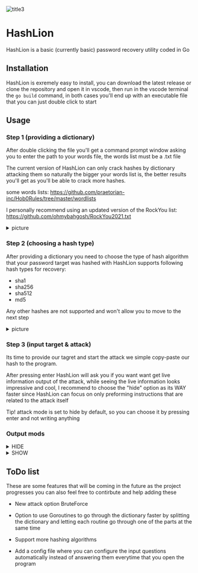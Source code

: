 ![title3](https://user-images.githubusercontent.com/24839815/130515256-f7fbebf9-f214-42f3-9cda-856458787f48.PNG)

# HashLion
HashLion is a basic (currently basic) password recovery utility coded in Go

## Installation
HashLion is exremely easy to install, you can download the latest release or clone the
repository and open it in vscode, then run in the vscode terminal the ```go build``` command, 
in both cases you'll end up with an executable file that you can just double click to start

## Usage
### Step 1 (providing a dictionary)
After double clicking the file you'll get a command prompt window asking you to enter
the path to your words file, the words list must be a .txt file

The current version of HashLion can only crack hashes by dictionary attacking
them so naturally the bigger your words list is, the better results you'll get
as you'll be able to crack more hashes.

some words lists:
https://github.com/praetorian-inc/Hob0Rules/tree/master/wordlists

I personally recommend using an updated version of the RockYou list:
https://github.com/ohmybahgosh/RockYou2021.txt

<details>
  <summary>picture</summary>
  
![step1](https://user-images.githubusercontent.com/24839815/130453626-92c4e318-3856-483e-a2d7-2f28a75e0074.PNG)
  
</details>
  
### Step 2 (choosing a hash type)
After providing a dictionary you need to choose the type
of hash algorithm that your password target was hashed with
HashLion supports following hash types for recovery:
- sha1
- sha256
- sha512
- md5

Any other hashes are not supported and won't allow you
to move to the next step

<details>
  <summary>picture</summary>
  
![Step2](https://user-images.githubusercontent.com/24839815/130454253-f255366b-7532-45fa-ab8d-6e538afef415.PNG)
  
</details>

### Step 3 (input target & attack)
Its time to provide our tagret and start the attack
we simple copy-paste our hash to the program.

After pressing enter HashLion will ask you if you want
want get live information output of the attack, while seeing
the live information looks impressive and cool, I recommend
to choose the "hide" option as its WAY faster since HashLion
can focus on only preforming instructions that are related to
the attack itself

Tip! attack mode is set to hide by default, so you can choose it by pressing enter and not writing anything

### Output mods
<details>
  <summary>HIDE</summary>

```
HIDE

Performs smallest amount of actions to go through the dictionary as
fast as possible, but provides a smaller amount of data about the attack
```
![Step5hide](https://user-images.githubusercontent.com/24839815/130457717-3437e007-00e3-4660-a49c-0ee9980e8cdd.PNG)

  </details>

<details>
  <summary>SHOW</summary>

```
SHOW

Provides live data about the attack, details every attempt and counts the
amount of attempts
```

![Step5](https://user-images.githubusercontent.com/24839815/130457573-8042ea5a-b481-453d-9f35-51e3f29b6b1a.PNG)

</details>

## ToDo list
These are some features that will be coming in the future as the project progresses
you can also feel free to contirbute and help adding these

- New attack option BruteForce

- Option to use Goroutines to go through the dictionary faster by splitting the dictionary and letting each routine go through one of the parts at the same time

- Support more hashing algorithms

- Add a config file where you can configure the input questions automatically instead of answering them everytime that you open the program

